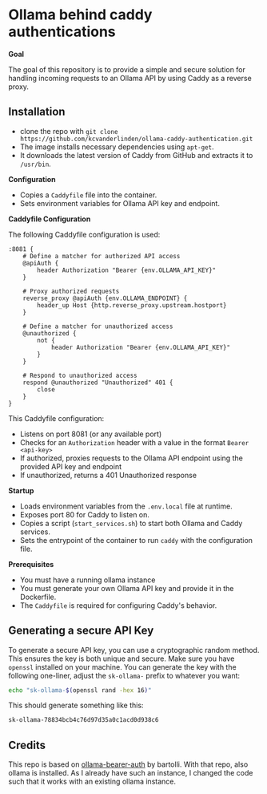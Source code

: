 # Ollama behind caddy authentications
**Goal**

The goal of this repository is to provide a simple and secure solution for handling incoming requests to an Ollama API by using Caddy as a reverse proxy.

## Installation

* clone the repo with ```git clone https://github.com/kcvanderlinden/ollama-caddy-authentication.git```
* The image installs necessary dependencies using `apt-get`.
* It downloads the latest version of Caddy from GitHub and extracts it to `/usr/bin`.

**Configuration**

* Copies a `Caddyfile` file into the container.
* Sets environment variables for Ollama API key and endpoint.

**Caddyfile Configuration**

The following Caddyfile configuration is used:
```
:8081 {
    # Define a matcher for authorized API access
    @apiAuth {
        header Authorization "Bearer {env.OLLAMA_API_KEY}"
    }

    # Proxy authorized requests
    reverse_proxy @apiAuth {env.OLLAMA_ENDPOINT} {
        header_up Host {http.reverse_proxy.upstream.hostport}
    }

    # Define a matcher for unauthorized access
    @unauthorized {
        not {
            header Authorization "Bearer {env.OLLAMA_API_KEY}"
        }
    }

    # Respond to unauthorized access
    respond @unauthorized "Unauthorized" 401 {
        close
    }
}
```
This Caddyfile configuration:

* Listens on port 8081 (or any available port)
* Checks for an `Authorization` header with a value in the format `Bearer <api-key>`
* If authorized, proxies requests to the Ollama API endpoint using the provided API key and endpoint
* If unauthorized, returns a 401 Unauthorized response

**Startup**

* Loads environment variables from the `.env.local` file at runtime.
* Exposes port 80 for Caddy to listen on.
* Copies a script (`start_services.sh`) to start both Ollama and Caddy services.
* Sets the entrypoint of the container to run `caddy` with the configuration file.

**Prerequisites**

* You must have a running ollama instance
* You must generate your own Ollama API key and provide it in the Dockerfile.
* The `Caddyfile` is required for configuring Caddy's behavior.

## Generating a secure API Key

To generate a secure API key, you can use a cryptographic random method. This ensures the key is both unique and secure. Make sure you have `openssl` installed on your machine. You can generate the key with the following one-liner, adjust the `sk-ollama-` prefix to whatever you want:

```bash
echo "sk-ollama-$(openssl rand -hex 16)"
```

This should generate something like this:

```bash
sk-ollama-78834bcb4c76d97d35a0c1acd0d938c6
```

## Credits

This repo is based on [ollama-bearer-auth](https://github.com/bartolli/ollama-bearer-auth/) by bartolli. With that repo, also ollama is installed. As I already have such an instance, I changed the code such that it works with an existing ollama instance.
